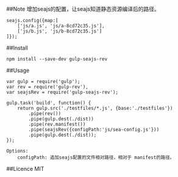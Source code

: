 ##Note
增加seajs的配置，让seajs知道静态资源编译后的路径。
```
seajs.config({map:[
    ['js/a.js', 'js/a-8cd72c35.js'],
    ['js/b.js', 'js/b-8cd72c35.js']
]});
```

##Install
```
npm install --save-dev gulp-seajs-rev
```

##Usage
```
var gulp = require('gulp');
var rev = require('gulp-rev'),
var seajsRev = require('gulp-seajs-rev');

gulp.task('build', function() {
    return gulp.src('./testfiles/*.js', {base:'./testfiles'})
        .pipe(rev())
        .pipe(gulp.dest(./dist))
        .pipe(rev.manifest())
        .pipe(seajsRev({configPath:'js/sea-config.js'}))
        .pipe(gulp.dest(./dist));
});
```

```
Options:
    configPath: 追加seajs配置的文件相对路径，相对于 manifest的路径。
```

##Licence
MIT